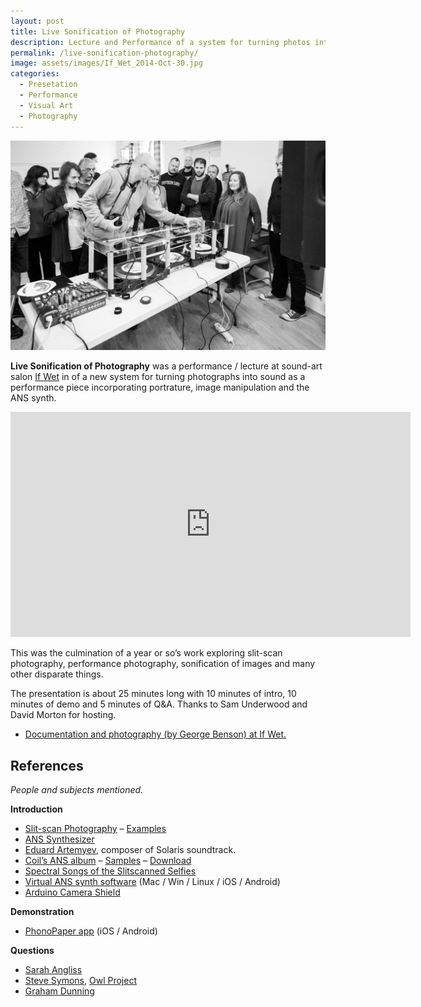 ```yaml
---
layout: post
title: Live Sonification of Photography
description: Lecture and Performance of a system for turning photos into sound.
permalink: /live-sonification-photography/
image: assets/images/If_Wet_2014-Oct-30.jpg
categories:
  - Presetation
  - Performance
  - Visual Art
  - Photography
---
```


![](/assets/images/If_Wet_2014-Oct-30.jpg)

**Live Sonification of Photography** was a performance / lecture at sound-art salon [If Wet](http://www.ifwet.org.uk/) in of a new system for turning photographs into sound as a performance piece incorporating portrature, image manipulation and the ANS synth.

<iframe src="https://player.vimeo.com/video/110096716?byline=0&portrait=0" width="640" height="360" frameborder="0" webkitallowfullscreen mozallowfullscreen allowfullscreen></iframe>

This was the culmination of a year or so’s work exploring slit-scan photography, performance photography, sonification of images and many other disparate things.

The presentation is about 25 minutes long with 10 minutes of intro, 10 minutes of demo and 5 minutes of Q&A. Thanks to Sam Underwood and David Morton for hosting.

- <a href="http://www.ifwet.org.uk/documentation/if-wet-19-photo-documentation/">Documentation and photography (by George Benson) at If Wet.</a>


## References

*People and subjects mentioned.*

**Introduction**  

* [Slit-scan Photography](http://en.wikipedia.org/wiki/Slit-scan_photography) – [Examples](http://www.flong.com/texts/lists/slit_scan/)  
* [ANS Synthesizer](http://en.wikipedia.org/wiki/ANS_synthesizer)  
* [Eduard Artemyev](http://en.wikipedia.org/wiki/Eduard_Artemyev), composer of Solaris soundtrack.  
* [Coil’s ANS album](http://en.wikipedia.org/wiki/ANS_(album)) – [Samples](http://www.brainwashed.com/common/htdocs/discog/coilans.php?site=coil08) – [Download](https://archive.org/details/CoilANS0DVDMenu)  
* [Spectral Songs of the Slitscanned Selfies](http://art-pete.com/blog/2014/06/04/spectral-songs-of-the-slitscanned-selfies/)  
* [Virtual ANS synth software](http://www.warmplace.ru/soft/ans/) (Mac / Win / Linux / iOS / Android)  
* [Arduino Camera Shield](http://www.arducam.com/)

**Demonstration**  

* [PhonoPaper app](http://www.warmplace.ru/soft/phonopaper/) (iOS / Android)

**Questions**  

* [Sarah Angliss](http://www.sarahangliss.com/)  
* [Steve Symons](http://owlproject.com/steve_symons), [Owl Project](http://owlproject.com/)  
* [Graham Dunning](http://grahamdunning.com/)
